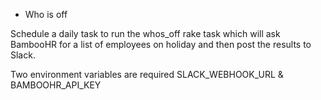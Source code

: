 * Who is off

Schedule a daily task to run the whos_off rake task which will ask BambooHR for a list of employees on holiday and then post the results to Slack.

Two environment variables are required SLACK_WEBHOOK_URL & BAMBOOHR_API_KEY